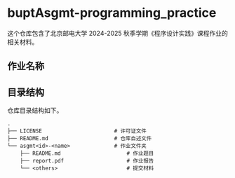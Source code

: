 # buptAsgmt-programming_practice

这个仓库包含了北京邮电大学 2024-2025 秋季学期《程序设计实践》课程作业的相关材料。

## 作业名称



## 目录结构

仓库目录结构如下。

```
.
├── LICENSE                       # 许可证文件
├── README.md                     # 仓库自述文件
└── asgmt<id>-<name>              # 作业文件夹
    ├── README.md                     # 作业题目
    ├── report.pdf                    # 作业报告
    └── <others>                      # 提交材料
```
